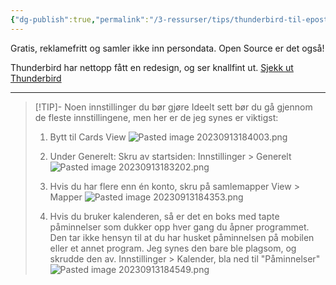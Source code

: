 ```yaml
---
{"dg-publish":true,"permalink":"/3-ressurser/tips/thunderbird-til-epost/"}
---
```



Gratis, reklamefritt og samler ikke inn persondata. Open Source er det også!

Thunderbird har nettopp fått en redesign, og ser knallfint ut.
[Sjekk ut Thunderbird](https://www.thunderbird.net/nb-NO/)

---

> [!TIP]- Noen innstillinger du bør gjøre
> Ideelt sett bør du gå gjennom de fleste innstillingene, men her er de jeg synes er viktigst:
> 1. Bytt til Cards View
![Pasted image 20230913184003.png](/img/user/3%20Ressurser/Vedlegg/Pasted%20image%2020230913184003.png)
> 
> 2. Under Generelt: Skru av startsiden:
Innstillinger > Generelt
![Pasted image 20230913183202.png](/img/user/3%20Ressurser/Vedlegg/Pasted%20image%2020230913183202.png)
> 
> 3. Hvis du har flere enn én konto, skru på samlemapper
View > Mapper
![Pasted image 20230913184353.png](/img/user/3%20Ressurser/Vedlegg/Pasted%20image%2020230913184353.png)
> 
> 4. Hvis du bruker kalenderen, så er det en boks med tapte påminnelser som dukker opp hver gang du åpner programmet. Den tar ikke hensyn til at du har husket påminnelsen på mobilen eller et annet program. Jeg synes den bare ble plagsom, og skrudde den av.
Innstillinger > Kalender, bla ned til "Påminnelser"
![Pasted image 20230913184549.png](/img/user/3%20Ressurser/Vedlegg/Pasted%20image%2020230913184549.png)
